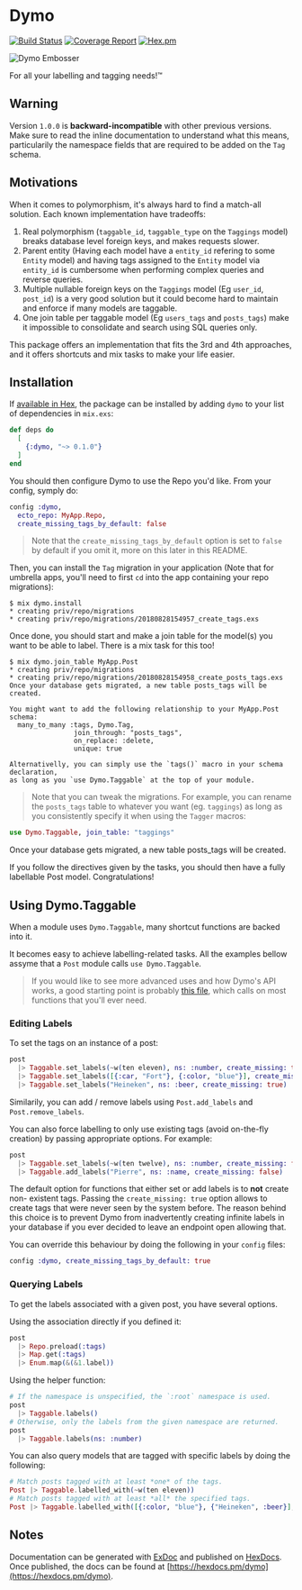 # Dymo

[![Build Status](https://ci.linky.one/api/badges/tableturn/dymo/status.svg)](https://ci.linky.one/tableturn/dymo)
[![Coverage Report](https://codecov.io/gh/tableturn/dymo/branch/master/graph/badge.svg)](https://codecov.io/gh/tableturn/dymo)
[![Hex.pm](https://img.shields.io/hexpm/dt/dymo.svg)](https://hex.pm/packages/dymo)

![Dymo Embosser](https://i.ebayimg.com/00/s/ODQ3WDc2Ng==/z/5mwAAOSw1x1UNkFc/$_35.JPG?set_id=2)

For all your labelling and tagging needs!™

## Warning

Version `1.0.0` is **backward-incompatible** with other previous versions. Make sure to read the inline documentation to understand what this means, particularily the namespace fields that are required to be added on the `Tag` schema.

## Motivations

When it comes to polymorphism, it's always hard to find a match-all solution. Each known implementation have tradeoffs:

1. Real polymorphism (`taggable_id`, `taggable_type` on the `Taggings` model) breaks database level foreign keys, and makes requests slower.
2. Parent entity (Having each model have a `entity_id` refering to some `Entity` model) and having tags assigned to the `Entity` model via `entity_id` is cumbersome when performing complex queries and reverse queries.
3. Multiple nullable foreign keys on the `Taggings` model (Eg `user_id`, `post_id`) is a very good solution but it could become hard to maintain and enforce if many models are taggable.
4. One join table per taggable model (Eg `users_tags` and `posts_tags`) make it impossible to consolidate and search using SQL queries only.

This package offers an implementation that fits the 3rd and 4th approaches, and it offers shortcuts and mix tasks to make your life easier.

## Installation

If [available in Hex](https://hex.pm/docs/publish), the package can be installed
by adding `dymo` to your list of dependencies in `mix.exs`:

```elixir
def deps do
  [
    {:dymo, "~> 0.1.0"}
  ]
end
```

You should then configure Dymo to use the Repo you'd like. From your config, symply do:

```elixir
config :dymo,
  ecto_repo: MyApp.Repo,
  create_missing_tags_by_default: false
```

> Note that the `create_missing_tags_by_default` option is set to `false` by default if you omit it, more on this later in this README.

Then, you can install the `Tag` migration in your application (Note
that for umbrella apps, you'll need to first `cd` into the app
containing your repo migrations):

```text
$ mix dymo.install
* creating priv/repo/migrations
* creating priv/repo/migrations/20180828154957_create_tags.exs
```

Once done, you should start and make a join table for the model(s) you
want to be able to label. There is a mix task for this too!

```text
$ mix dymo.join_table MyApp.Post
* creating priv/repo/migrations
* creating priv/repo/migrations/20180828154958_create_posts_tags.exs
Once your database gets migrated, a new table posts_tags will be created.

You might want to add the following relationship to your MyApp.Post schema:
  many_to_many :tags, Dymo.Tag,
                join_through: "posts_tags",
                on_replace: :delete,
                unique: true

Alternativelly, you can simply use the `tags()` macro in your schema declaration,
as long as you `use Dymo.Taggable` at the top of your module.
```

> Note that you can tweak the migrations. For example, you can rename the `posts_tags` table to whatever you want (eg. `taggings`) as long as you consistently specify it when using the `Tagger` macros:

```elixir
use Dymo.Taggable, join_table: "taggings"
```

Once your database gets migrated, a new table posts_tags will be created.

If you follow the directives given by the tasks, you should then have
a fully labellable Post model. Congratulations!

## Using Dymo.Taggable

When a module uses `Dymo.Taggable`, many shortcut functions are
backed into it.

It becomes easy to achieve labelling-related tasks. All the examples
bellow assyme that a `Post` module calls `use Dymo.Taggable`.

> If you would like to see more advanced uses and how Dymo's API works, a good starting point is probably [this file](test/dymo/end_to_end_test.exs), which calls on most functions that you'll ever need.

### Editing Labels

To set the tags on an instance of a post:

```elixir
post
  |> Taggable.set_labels(~w(ten eleven), ns: :number, create_missing: true)
  |> Taggable.set_labels([{:car, "Fort"}, {:color, "blue"}], create_missing: true)
  |> Taggable.set_labels("Heineken", ns: :beer, create_missing: true)
```

Similarily, you can add / remove labels using `Post.add_labels` and `Post.remove_labels`.

You can also force labelling to only use existing tags (avoid on-the-fly creation) by
passing appropriate options. For example:

```elixir
post
  |> Taggable.set_labels(~w(ten twelve), ns: :number, create_missing: false)
  |> Taggable.add_labels("Pierre", ns: :name, create_missing: false)
```

The default option for functions that either set or add labels is to **not** create non-
existent tags. Passing the `create_missing: true` option allows to create tags that were never seen
by the system before. The reason behind this choice is to prevent Dymo from inadvertently creating
infinite labels in your database if you ever decided to leave an endpoint open allowing that.

You can override this behaviour by doing the following in your `config` files:

```elixir
config :dymo, create_missing_tags_by_default: true
```

### Querying Labels

To get the labels associated with a given post, you have several options.

Using the association directly if you defined it:

```elixir
post
  |> Repo.preload(:tags)
  |> Map.get(:tags)
  |> Enum.map(&(&1.label))
```

Using the helper function:

```elixir
# If the namespace is unspecified, the `:root` namespace is used.
post
  |> Taggable.labels()
# Otherwise, only the labels from the given namespace are returned.
post
  |> Taggable.labels(ns: :number)
```

You can also query models that are tagged with specific labels by doing the following:

```elixir
# Match posts tagged with at least *one* of the tags.
Post |> Taggable.labelled_with(~w(ten eleven))
# Match posts tagged with at least *all* the specified tags.
Post |> Taggable.labelled_with([{:color, "blue"}, {"Heineken", :beer}], match_all: true)
```

## Notes

Documentation can be generated with [ExDoc](https://github.com/elixir-lang/ex_doc)
and published on [HexDocs](https://hexdocs.pm). Once published, the docs can
be found at [https://hexdocs.pm/dymo](https://hexdocs.pm/dymo).
